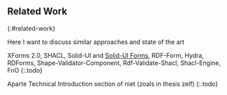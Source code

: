 ## Related Work
{:#related-work}

Here I want to discuss similar approaches and state of the art

XForms 2.0, SHACL, Solid-UI and [Solid-UI Forms](https://solidos.solidcommunity.net/public/2022/RDF%20forms%20for%20Solid/), RDF-Form, Hydra, RDForms, Shape-Validator-Component, Rdf-Validate-Shacl, Shacl-Engine, FnO
{:.todo}

Aparte Technical Introduction section of niet (zoals in thesis zelf)
{:.todo}
